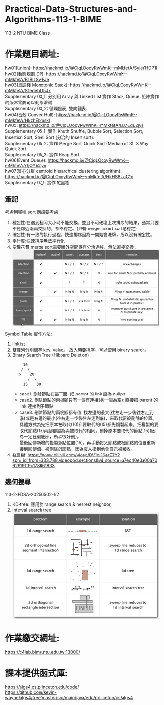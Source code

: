 # Practical-Data-Structures-and-Algorithms-113-1-BIME
113-2 NTU BIME Class


# 作業題目網址:  
hw01(Union): https://hackmd.io/@CiqLOooyRwWmK--mMkfetA/SyieYHDP1l  
hw02(動態規劃 DP): https://hackmd.io/@CiqLOooyRwWmK--mMkfetA/B1BlzSwFJe  
hw03(單調棧 Monotonic Stack): https://hackmd.io/@CiqLOooyRwWmK--mMkfetA/S1edebLt5Jx  
Supplementary 03_1: 分別用 Array 與 Linked List 實作 Stack, Queue. 矩陣實作的版本需要可以動態增減.  
Supplementary 03_2: 循環鏈表, 雙向鏈表.  
hw04(凸殼 Convex Hull): https://hackmd.io/@CiqLOooyRwWmK--mMkfetA/HkzhEbmskl  
hw05: https://hackmd.io/@CiqLOooyRwWmK--mMkfetA/BJ7EdE2jye  
Supplementary 05_1: 實作 Knuth Shuffle, Bubble Sort, Selection Sort, Insertion Sort, Shell Sort (分治的 Insert sort).  
Supplementary 05_2: 實作 Merge Sort, Quick Sort (Median of 3), 3 Way Quick Sort.  
Supplementary 05_3: 實作 Heap Sort.  
hw06(Event Queue): https://hackmd.io/@CiqLOooyRwWmK--mMkfetA/r1jOYE2iye  
hw07(質心分群 centroid hierarchical clustering algorithm): https://hackmd.io/@CiqLOooyRwWmK--mMkfetA/HkHS8UcC1x  
Supplementary 07_1: 實作 紅黑樹  

## 筆記
考慮用哪種 sort 應該要考慮  
1. 穩定性:在遇到相同大小時不能交換，並且不可破壞上次排序的結果。通常只要不是鄰近兩兩交換的，都不穩定。(只有merge, insert sort是穩定)  
2. 確定性:有一致的執行過程。快速排序因為一開始會洗牌，所以沒有確定性。  
3. 平行度:快速排序無法平行化  
4. 空間花費:merge sort需要額外空間保存分治過程，無法直接交換。  
![alt text](image.png)  

Symbol Table 實作方法:  
1. linklist  
2. 雙陣列分別儲存 key, value。 放入時要排序，可以使用 binary search。  
3. Binary Search Tree (Hibbard Deletion)  
   ```
        10
       /  \
      5    20
          /  \
        15    30
   ```
	- case1. 刪除節點在最下面: 把 parent 的 link 設為 nullptr   
	- case2. 刪除節點的兩根腳只有一個有連接(另一個為空): 直接把 parent 的 link 連接到子節點  
	- case3. 刪除節點的兩根腳都有值: 找左邊的最大(往左走一步後往右走到底)或是右邊的最小(往右走一步後往左走到底)，來取代要被刪除的位置。  
  			具體方式為先把原本被取代(10)和要取代的(15)都先複製起來，把複製的要取代節點(15)兩腳都設為與被取代的相同。刪掉原本要取代的節點(15)(因為一定在最底部，所以很好刪)。  
			最後回傳新增的複製節點位置(15)，再手動把父節點或根節點的位置重新接到回傳值。被刪除的節點，因為沒人指到他會自己被回收。  
4. 紅黑樹: https://www.bilibili.com/video/BV1piF6erE7Y?spm_id_from=333.788.videopod.sections&vd_source=a7ec40e3a00a70629191f9c178661833  

## 幾何搜尋
113-2-PDSA-20250502-h2  
1. KD-tree: 應用於 range search & nearest neighbor,  
2. interval search tree
![alt text](image-1.png)


# 作業繳交網址:
https://c4lab.bime.ntu.edu.tw:13000/


# 課本提供函式庫:  
https://algs4.cs.princeton.edu/code/  
https://github.com/kevin-wayne/algs4/tree/master/src/main/java/edu/princeton/cs/algs4

